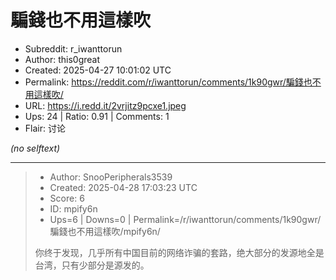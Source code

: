 # 騙錢也不用這樣吹

- Subreddit: r_iwanttorun
- Author: this0great
- Created: 2025-04-27 10:01:02 UTC
- Permalink: https://reddit.com/r/iwanttorun/comments/1k90gwr/騙錢也不用這樣吹/
- URL: https://i.redd.it/2vrjitz9pcxe1.jpeg
- Ups: 24 | Ratio: 0.91 | Comments: 1
- Flair: 讨论

_(no selftext)_

---

> - Author: SnooPeripherals3539
> - Created: 2025-04-28 17:03:23 UTC
> - Score: 6
> - ID: mpify6n
> - Ups=6 | Downs=0 | Permalink=/r/iwanttorun/comments/1k90gwr/騙錢也不用這樣吹/mpify6n/
>
> 你终于发现，几乎所有中国目前的网络诈骗的套路，绝大部分的发源地全是台湾，只有少部分是源发的。
